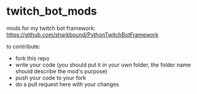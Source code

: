 # twitch_bot_mods
mods for my twitch bot framework: https://github.com/sharkbound/PythonTwitchBotFramework

to contribute: 

* fork this repo
* write your code (you should put it in your own folder, the folder name should describe the mod's purpose)
* push your code to your fork
* do a pull request here with your changes
